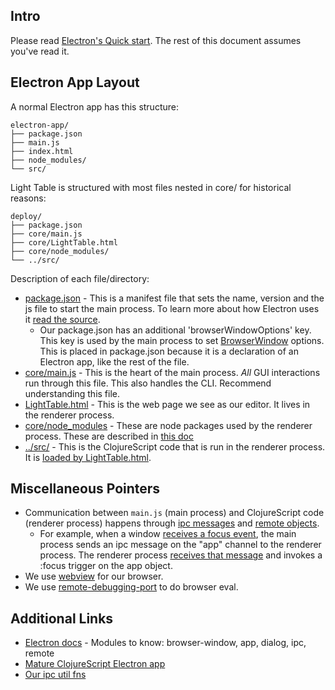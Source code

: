 ## Intro

Please read [Electron's Quick start](https://github.com/atom/electron/blob/master/docs/tutorial/quick-start.md). The rest of this document assumes you've read it.

## Electron App Layout

A normal Electron app has this structure:

```
electron-app/
├── package.json
├── main.js
├── index.html
├── node_modules/
└── src/
```

Light Table is structured with most files nested in core/ for historical reasons:


```
deploy/
├── package.json
├── core/main.js
├── core/LightTable.html
├── core/node_modules/
└── ../src/
```

Description of each file/directory:

* [package.json](package.json) - This is a manifest file that sets the name, version and the js file to start the main process. To learn more about how Electron uses it [read the source](https://github.com/atom/electron/blob/c441dd143690aab71a925f0b941a6d9760768fa5/atom/browser/lib/init.coffee#L62).
   * Our package.json has an additional 'browserWindowOptions' key. This key is used by the main process to set [BrowserWindow](https://github.com/atom/electron/blob/master/docs/api/browser-window.md) options. This is placed in package.json because it is a declaration of an Electron app, like the rest of the file.
* [core/main.js](core/main.js) - This is the heart of the main process. _All_ GUI interactions run through this file. This also handles the CLI. Recommend understanding this file.
* [LightTable.html](LightTable.html) - This is the web page we see as our editor. It lives in the renderer process.
* [core/node\_modules](core/node_modules) - These are node packages used by the renderer process. These are described in [this doc](../doc/for-committers.md#node-packages)
* [../src/](../src) - This is the ClojureScript code that is run in the renderer process. It is [loaded by LightTable.html](https://github.com/LightTable/LightTable/blob/8e8d20a5da5d2ee42db4ff761eb2cd15a2c178b2/deploy/core/LightTable.html#L24-L40).

## Miscellaneous Pointers

* Communication between `main.js` (main process) and ClojureScript code (renderer process) happens through [ipc messages](https://github.com/atom/electron/blob/master/docs/api/ipc-main-process.md) and [remote objects](https://github.com/atom/electron/blob/master/docs/api/remote.md).
  * For example, when a window [receives a focus event](https://github.com/LightTable/LightTable/blob/686c9b1e5e24fcb08ff44eb57eb7889e31e37806/deploy/core/main.js#L33-L36), the main process sends an ipc message on the "app" channel to the renderer process. The renderer process [receives that message](https://github.com/LightTable/LightTable/blob/686c9b1e5e24fcb08ff44eb57eb7889e31e37806/src/lt/objs/app.cljs#L228) and invokes a :focus trigger on the app object.
* We use [webview](https://github.com/atom/electron/blob/master/docs/api/web-view-tag.md) for our browser.
* We use [remote-debugging-port](https://github.com/atom/electron/blob/1bc49487add140f22ea4e454dcb0050e08679b4b/docs/api/chrome-command-line-switches.md#--remote-debugging-portport) to do browser eval.

## Additional Links

* [Electron docs](https://github.com/atom/electron/tree/master/docs) - Modules to know: browser-window, app, dialog, ipc, remote
* [Mature ClojureScript Electron app](https://github.com/oakmac/cuttle)
* [Our ipc util fns](https://github.com/LightTable/LightTable/blob/master/src/lt/util/ipc.cljs)
